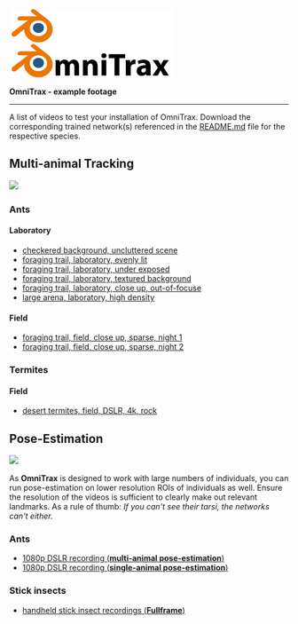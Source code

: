 <img src=../images/omnitrax_logo.svg#gh-dark-mode-only height="60">
<img src=../images/omnitrax_logo_light.svg#gh-light-mode-only height="60">

**OmniTrax - example footage**
***

A list of videos to test your installation of OmniTrax.
Download the corresponding trained network(s) referenced in the [README.md](../README.md) file for the respective species.

## Multi-animal Tracking

<img src=../images/preview_tracking.gif width="700">


### Ants

#### Laboratory

* [checkered background, uncluttered scene](https://drive.google.com/file/d/1I0vla-CyTYpNIKNRJIzegxJ44WGyQ291/view?usp=share_link)
* [foraging trail, laboratory, evenly lit](https://drive.google.com/file/d/1f417gbG7nt3xMIfKZgmr-3gPEUm_DPoJ/view?usp=share_link)
* [foraging trail, laboratory, under exposed](https://drive.google.com/file/d/1pa4hD-64JroByLavQZCvigMs7RGVxyvs/view?usp=share_link)
* [foraging trail, laboratory, textured background](https://drive.google.com/file/d/1n-SRw7hswtMpaaXoGLuu_i1SFPgCBKoh/view?usp=share_link)
* [foraging trail, laboratory, close up, out-of-focuse](https://drive.google.com/file/d/1esvN2C4Egto_kZFWg5qGsETVphaa3aSi/view?usp=share_link)
* [large arena, laboratory, high density](https://drive.google.com/file/d/1rn4WUGyh8gotdC_UuVHIhqlqVn6sOhob/view?usp=share_link)

#### Field

* [foraging trail, field, close up, sparse, night 1](https://drive.google.com/file/d/1gCPURw2MttaOBt2lyqVvbgQzXhdap4Dv/view?usp=drive_link)
* [foraging trail, field, close up, sparse, night 2](https://drive.google.com/file/d/1X5fNkaEkALo1lgAu4HsKgzyZSAEapIq_/view?usp=share_link)


### Termites

#### Field

* [desert termites, field, DSLR, 4k, rock](https://drive.google.com/file/d/109u6MyJFlLaiHaf08OavPWS8I6KvmPee/view?usp=share_link)

## Pose-Estimation

<img src=../images/multi_ants_online_tracking_&_pose_estimation.gif width="700">


As **OmniTrax** is designed to work with large numbers of individuals, you can run pose-estimation on lower resolution ROIs of individuals as well. 
Ensure the resolution of the videos is sufficient to clearly make out relevant landmarks. As a rule of thumb: *If you can't see their tarsi, the networks can't either.*

### Ants
* [1080p DSLR recording (**multi-animal pose-estimation**)](https://drive.google.com/file/d/1izoE7bLScQODYloV5B6bwzWtJ4jcqp1K/view?usp=sharing)
* [1080p DSLR recording (**single-animal pose-estimation**)](https://drive.google.com/file/d/1XzZmgkBUKeA3Q1YeYGMbwQoqsYtYgcjF/view?usp=sharing)

### Stick insects
* [handheld stick insect recordings (**Fullframe**)](https://drive.google.com/drive/folders/14wBXFhV1KI4nD_TZXTrZssXqdOsWuDwk?usp=sharing)
